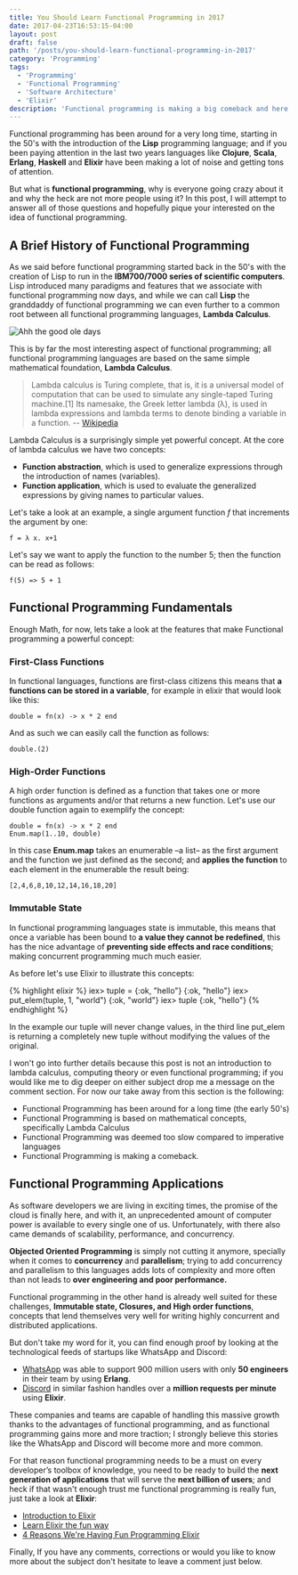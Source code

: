 ```yaml
---
title: You Should Learn Functional Programming in 2017
date: 2017-04-23T16:53:15-04:00
layout: post
draft: false
path: '/posts/you-should-learn-functional-programming-in-2017'
category: 'Programming'
tags:
  - 'Programming'
  - 'Functional Programming'
  - 'Software Architecture'
  - 'Elixir'
description: 'Functional programming is making a big comeback and here is why developers should make their mission for 2017 to learn a functional language'
---
```


Functional programming has been around for a very long time, starting in the 50's with the introduction of the **Lisp** programming language; and if you been paying attention in the last two years languages like **Clojure**, **Scala**, **Erlang**, **Haskell** and **Elixir** have been making a lot of noise and getting tons of attention.

But what is **functional programming**, why is everyone going crazy about it and why the heck are not more people using it? In this post, I will attempt to answer all of those questions and hopefully pique your interested on the idea of functional programming.

## A Brief History of Functional Programming

As we said before functional programming started back in the 50's with the creation of Lisp to run in the **IBM700/7000 series of scientific computers**. Lisp introduced many paradigms and features that we associate with functional programming now days, and while we can call **Lisp** the granddaddy of functional programming we can even further to a common root between all functional programming languages, **Lambda Calculus**.

![Ahh the good ole days](https://upload.wikimedia.org/wikipedia/commons/b/b9/NASAComputerRoom7090.NARA.jpg)

This is by far the most interesting aspect of functional programming; all functional programming languages are based on the same simple mathematical foundation, **Lambda Calculus**.

> Lambda calculus is Turing complete, that is, it is a universal model of computation that can be used to simulate any single-taped Turing machine.[1] Its namesake, the Greek letter lambda (λ), is used in lambda expressions and lambda terms to denote binding a variable in a function. -- [Wikipedia](https://en.wikipedia.org/wiki/Lambda_calculus#Explanation_and_applications)

Lambda Calculus is a surprisingly simple yet powerful concept. At the core of lambda calculus we have two concepts:

- **Function abstraction**, which is used to generalize expressions through the introduction of names (variables).
- **Function application**, which is used to evaluate the generalized expressions by giving names to particular values.

Let's take a look at an example, a single argument function _f_ that increments the argument by one:

```
f = λ x. x+1
```

Let's say we want to apply the function to the number 5; then the function can be read as follows:

```
f(5) => 5 + 1
```

## Functional Programming Fundamentals

Enough Math, for now, lets take a look at the features that make Functional programming a powerful concept:

### First-Class Functions

In functional languages, functions are first-class citizens this means that **a functions can be stored in a variable**, for example in elixir that would look like this:

```
double = fn(x) -> x * 2 end
```

And as such we can easily call the function as follows:

```
double.(2)
```

### High-Order Functions

A high order function is defined as a function that takes one or more functions as arguments and/or that returns a new function. Let's use our double function again to exemplify the concept:

```
double = fn(x) -> x * 2 end
Enum.map(1..10, double)
```

In this case **Enum.map** takes an enumerable –a list– as the first argument and the function we just defined as the second; and **applies the function** to each element in the enumerable the result being:

```
[2,4,6,8,10,12,14,16,18,20]
```

### Immutable State

In functional programming languages state is immutable, this means that once a variable has been bound to **a value they cannot be redefined**, this has the nice advantage of **preventing side effects and race conditions**; making concurrent programming much much easier.

As before let's use Elixir to illustrate this concepts:

{% highlight elixir %}
iex> tuple = {:ok, "hello"}
{:ok, "hello"}
iex> put_elem(tuple, 1, "world")
{:ok, "world"}
iex> tuple
{:ok, "hello"}
{% endhighlight %}

In the example our tuple will never change values, in the third line put_elem is returning a completely new tuple without modifying the values of the original.

I won't go into further details because this post is not an introduction to lambda calculus, computing theory or even functional programming; if you would like me to dig deeper on either subject drop me a message on the comment section. For now our take away from this section is the following:

- Functional Programming has been around for a long time (the early 50's)
- Functional Programming is based on mathematical concepts, specifically Lambda Calculus
- Functional Programming was deemed too slow compared to imperative languages
- Functional Programming is making a comeback.

<script async src="//pagead2.googlesyndication.com/pagead/js/adsbygoogle.js"></script>

<ins class="adsbygoogle"
     style="display:block; text-align:center;"
     data-ad-layout="in-article"
     data-ad-format="fluid"
     data-ad-client="ca-pub-6937861309533018"
     data-ad-slot="9206842858"></ins>

<script>
     (adsbygoogle = window.adsbygoogle || []).push({});
</script>

## Functional Programming Applications

As software developers we are living in exciting times, the promise of the cloud is finally here, and with it, an unprecedented amount of computer power is available to every single one of us. Unfortunately, with there also came demands of scalability, performance, and concurrency.

**Objected Oriented Programming** is simply not cutting it anymore, specially when it comes to **concurrency** and **parallelism**; trying to add concurrency and parallelism to this languages adds lots of complexity and more often than not leads to **over engineering and poor performance.**

Functional programming in the other hand is already well suited for these challenges, **Immutable state, Closures, and High order functions**, concepts that lend themselves very well for writing highly concurrent and distributed applications.

But don't take my word for it, you can find enough proof by looking at the technological feeds of startups like WhatsApp and Discord:

- [WhatsApp](https://www.wired.com/2015/09/whatsapp-serves-900-million-users-50-engineers/) was able to support 900 million users with only **50 engineers** in their team by using **Erlang**.
- [Discord](https://blog.discordapp.com/how-discord-handles-push-request-bursts-of-over-a-million-per-minute-with-elixirs-genstage-8f899f0221b4) in similar fashion handles over a **million requests per minute** using **Elixir**.

These companies and teams are capable of handling this massive growth thanks to the advantages of functional programming, and as functional programming gains more and more traction; I strongly believe this stories like the WhatsApp and Discord will become more and more common.

For that reason functional programming needs to be a must on every developer’s toolbox of knowledge, you need to be ready to build the **next generation of applications** that will serve the **next billion of users**; and heck if that wasn't enough trust me functional programming is really fun, just take a look at **Elixir**:

- [Introduction to Elixir](https://elixir-lang.org/getting-started/introduction.html)
- [Learn Elixir the fun way](https://rob.conery.io/2016/01/04/learn-elixir-while-having-fun/)
- [4 Reasons We're Having Fun Programming Elixir](https://teamgaslight.com/blog/4-reasons-were-having-fun-programming-elixir)

Finally, If you have any comments, corrections or would you like to know more about the subject don't hesitate to leave a comment just below.
